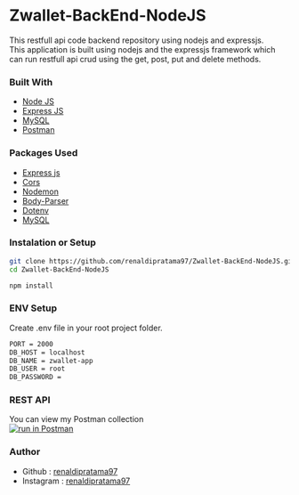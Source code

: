 # Zwallet-BackEnd-NodeJS
This restfull api code backend repository using nodejs and expressjs.<br>
This application is built using nodejs and the expressjs framework which can run restfull api crud using the get, post, put and delete methods.

### Built With
- [Node JS](https://nodejs.org/en/download/)
- [Express JS](https://www.npmjs.com/package/express)
- [MySQL](https://www.mysql.com/downloads/)
- [Postman](https://www.postman.com/)

### Packages Used
- [Express js](https://www.npmjs.com/package/express)
- [Cors](https://www.npmjs.com/package/cors)
- [Nodemon](https://www.npmjs.com/package/nodemon)
- [Body-Parser](https://www.npmjs.com/package/body-parser)
- [Dotenv](https://www.npmjs.com/package/dotenv)
- [MySQL](https://www.npmjs.com/package/mysql)


### Instalation or Setup
```bash
git clone https://github.com/renaldipratama97/Zwallet-BackEnd-NodeJS.git
cd Zwallet-BackEnd-NodeJS
```
```bash
npm install
```

### ENV Setup
Create .env file in your root project folder.<br>
```bash
PORT = 2000
DB_HOST = localhost
DB_NAME = zwallet-app
DB_USER = root
DB_PASSWORD = 
```

### REST API
You can view my Postman collection <br>
[![run in Postman](https://run.pstmn.io/button.svg)](https://www.getpostman.com/collections/64f30f493da8d6dc472e)

### Author
- Github : [renaldipratama97](https://github.com/renaldipratama97)
- Instagram : [renaldipratama97](https://www.instagram.com/renaldipratama97/)
